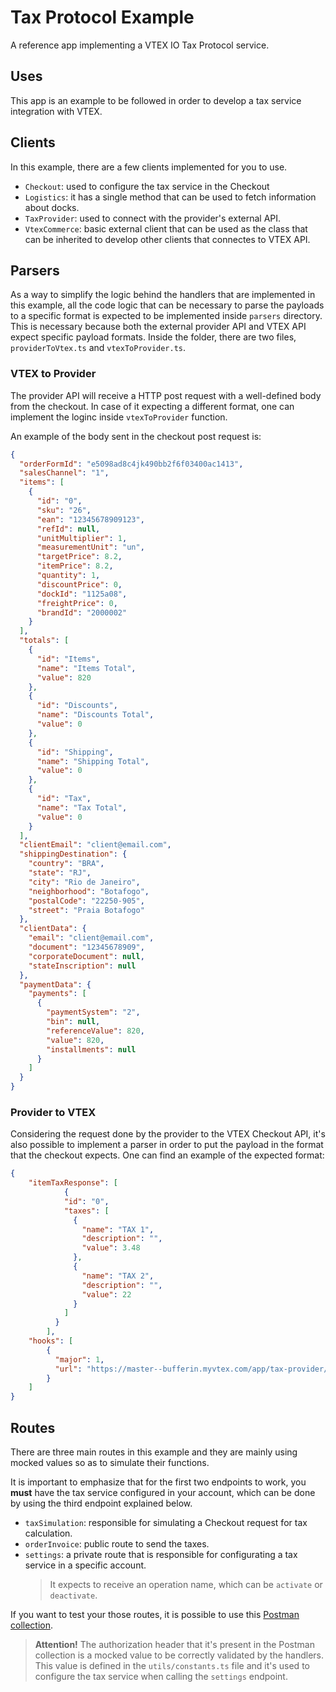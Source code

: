 

# Tax Protocol Example

A reference app implementing a VTEX IO Tax Protocol service.

## Uses
This app is an example to be followed in order to develop a tax service integration with VTEX. 

## Clients
In this example, there are a few clients implemented for you to use.
- `Checkout`: used to configure the tax service in the Checkout
- `Logistics`: it has a single method that can be used to fetch information about docks.
- `TaxProvider`: used to connect with the provider's external API.
- `VtexCommerce`: basic external client that can be used as the class that can be inherited to develop other clients that connectes to VTEX API. 

## Parsers
As a way to simplify the logic behind the handlers that are implemented in this example, all the code logic that can be necessary to parse the payloads to a specific format is expected to be implemented inside `parsers` directory. This is necessary because both the external provider API and VTEX API expect specific payload formats. Inside the folder, there are two files, `providerToVtex.ts` and `vtexToProvider.ts`.

### VTEX to Provider
The provider API will receive a HTTP post request with a well-defined body from the checkout. In case of it expecting a different format, one can implement the loginc inside `vtexToProvider` function. 

An example of the body sent in the checkout post request is:
```json
{
  "orderFormId": "e5098ad8c4jk490bb2f6f03400ac1413",
  "salesChannel": "1",
  "items": [
    {
      "id": "0",
      "sku": "26",
      "ean": "12345678909123",
      "refId": null,
      "unitMultiplier": 1,
      "measurementUnit": "un",
      "targetPrice": 8.2,
      "itemPrice": 8.2,
      "quantity": 1,
      "discountPrice": 0,
      "dockId": "1125a08",
      "freightPrice": 0,
      "brandId": "2000002"
    }
  ],
  "totals": [
    {
      "id": "Items",
      "name": "Items Total",
      "value": 820
    },
    {
      "id": "Discounts",
      "name": "Discounts Total",
      "value": 0
    },
    {
      "id": "Shipping",
      "name": "Shipping Total",
      "value": 0
    },
    {
      "id": "Tax",
      "name": "Tax Total",
      "value": 0
    }
  ],
  "clientEmail": "client@email.com",
  "shippingDestination": {
    "country": "BRA",
    "state": "RJ",
    "city": "Rio de Janeiro",
    "neighborhood": "Botafogo",
    "postalCode": "22250-905",
    "street": "Praia Botafogo"
  },
  "clientData": {
    "email": "client@email.com",
    "document": "12345678909",
    "corporateDocument": null,
    "stateInscription": null
  },
  "paymentData": {
    "payments": [
      {
        "paymentSystem": "2",
        "bin": null,
        "referenceValue": 820,
        "value": 820,
        "installments": null
      }
    ]
  }
}
```

### Provider to VTEX
Considering the request done by the provider to the VTEX Checkout API, it's also possible to implement a parser in order to put the payload in the format that the checkout expects. One can find an example of the expected format:

```json
{
    "itemTaxResponse": [
			{
		    "id": "0",
		    "taxes": [
		      {
		        "name": "TAX 1",
		        "description": "",
		        "value": 3.48
		      },
		      {
		        "name": "TAX 2",
		        "description": "",
		        "value": 22
		      }
		    ]
		  }
		],
    "hooks": [
        {
          "major": 1,
          "url": "https://master--bufferin.myvtex.com/app/tax-provider/oms/invoice"
        }
    ]
}
```

## Routes
There are three main routes in this example and they are mainly using mocked values so as to simulate their functions.

It is important to emphasize that for the first two endpoints to work, you **must** have the tax service configured in your account, which can be done by using the third endpoint explained below.

- `taxSimulation`: responsible for simulating a Checkout request for tax calculation.
- `orderInvoice`: public route to send the taxes.
- `settings`: a private route that is responsible for configurating a tax service in a specific account. 
  > It expects to receive an operation name, which can be `activate` or `deactivate`.

If you want to test your those routes, it is possible to use this [Postman collection](https://www.getpostman.com/collections/debecab7831841489998).

> **Attention!** The authorization header that it's present in the Postman collection is a mocked value to be correctly validated by the handlers. This value is defined in the `utils/constants.ts` file and it's used to configure the tax service when calling the `settings` endpoint.
